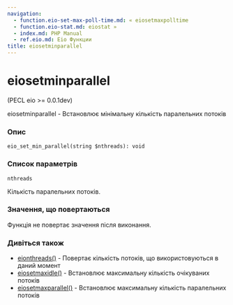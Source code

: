 ```yaml
---
navigation:
  - function.eio-set-max-poll-time.md: « eiosetmaxpolltime
  - function.eio-stat.md: eiostat »
  - index.md: PHP Manual
  - ref.eio.md: Eio Функции
title: eiosetminparallel
---
```

# eiosetminparallel

(PECL eio >= 0.0.1dev)

eiosetminparallel - Встановлює мінімальну кількість паралельних потоків

### Опис

```methodsynopsis
eio_set_min_parallel(string $nthreads): void
```

### Список параметрів

`nthreads`

Кількість паралельних потоків.

### Значення, що повертаються

Функція не повертає значення після виконання.

### Дивіться також

-   [eionthreads()](function.eio-nthreads.md) - Повертає кількість потоків, що використовуються в даний момент
-   [eiosetmaxidle()](function.eio-set-max-idle.md) - Встановлює максимальну кількість очікуваних потоків
-   [eiosetmaxparallel()](function.eio-set-max-parallel.md) - Встановлює максимальну кількість паралельних потоків
